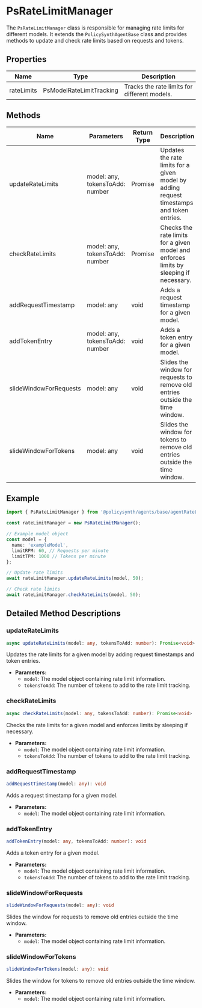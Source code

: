 # PsRateLimitManager

The `PsRateLimitManager` class is responsible for managing rate limits for different models. It extends the `PolicySynthAgentBase` class and provides methods to update and check rate limits based on requests and tokens.

## Properties

| Name       | Type                    | Description                                      |
|------------|-------------------------|--------------------------------------------------|
| rateLimits | PsModelRateLimitTracking | Tracks the rate limits for different models.     |

## Methods

| Name              | Parameters                                      | Return Type | Description                                                                 |
|-------------------|-------------------------------------------------|-------------|-----------------------------------------------------------------------------|
| updateRateLimits  | model: any, tokensToAdd: number                 | Promise<void> | Updates the rate limits for a given model by adding request timestamps and token entries. |
| checkRateLimits   | model: any, tokensToAdd: number                 | Promise<void> | Checks the rate limits for a given model and enforces limits by sleeping if necessary. |
| addRequestTimestamp | model: any                                    | void        | Adds a request timestamp for a given model.                                 |
| addTokenEntry     | model: any, tokensToAdd: number                 | void        | Adds a token entry for a given model.                                       |
| slideWindowForRequests | model: any                                 | void        | Slides the window for requests to remove old entries outside the time window. |
| slideWindowForTokens | model: any                                   | void        | Slides the window for tokens to remove old entries outside the time window. |

## Example

```typescript
import { PsRateLimitManager } from '@policysynth/agents/base/agentRateLimiter.js';

const rateLimitManager = new PsRateLimitManager();

// Example model object
const model = {
  name: 'exampleModel',
  limitRPM: 60, // Requests per minute
  limitTPM: 1000 // Tokens per minute
};

// Update rate limits
await rateLimitManager.updateRateLimits(model, 50);

// Check rate limits
await rateLimitManager.checkRateLimits(model, 50);
```

## Detailed Method Descriptions

### updateRateLimits

```typescript
async updateRateLimits(model: any, tokensToAdd: number): Promise<void>
```

Updates the rate limits for a given model by adding request timestamps and token entries.

- **Parameters:**
  - `model`: The model object containing rate limit information.
  - `tokensToAdd`: The number of tokens to add to the rate limit tracking.

### checkRateLimits

```typescript
async checkRateLimits(model: any, tokensToAdd: number): Promise<void>
```

Checks the rate limits for a given model and enforces limits by sleeping if necessary.

- **Parameters:**
  - `model`: The model object containing rate limit information.
  - `tokensToAdd`: The number of tokens to add to the rate limit tracking.

### addRequestTimestamp

```typescript
addRequestTimestamp(model: any): void
```

Adds a request timestamp for a given model.

- **Parameters:**
  - `model`: The model object containing rate limit information.

### addTokenEntry

```typescript
addTokenEntry(model: any, tokensToAdd: number): void
```

Adds a token entry for a given model.

- **Parameters:**
  - `model`: The model object containing rate limit information.
  - `tokensToAdd`: The number of tokens to add to the rate limit tracking.

### slideWindowForRequests

```typescript
slideWindowForRequests(model: any): void
```

Slides the window for requests to remove old entries outside the time window.

- **Parameters:**
  - `model`: The model object containing rate limit information.

### slideWindowForTokens

```typescript
slideWindowForTokens(model: any): void
```

Slides the window for tokens to remove old entries outside the time window.

- **Parameters:**
  - `model`: The model object containing rate limit information.